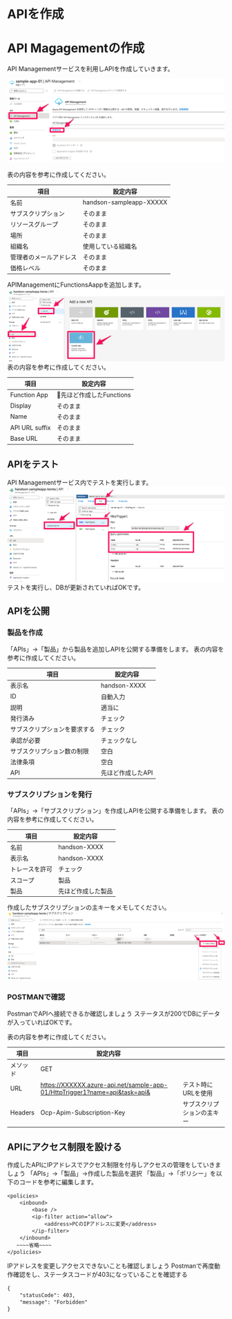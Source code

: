 
# APIを作成

# API Magagementの作成
API Managementサービスを利用しAPIを作成していきます。

![画像](images/020.png)

表の内容を参考に作成してください。

| 項目 | 設定内容 |
| -------- | -------- |
| 名前 | handson-sampleapp-XXXXX | 
| サブスクリプション | そのまま |
| リソースグループ | そのまま |
| 場所 | そのまま |
| 組織名 | 使用している組織名 |
| 管理者のメールアドレス | そのまま |
| 価格レベル | そのまま |

APIManagementにFunctionsAappを追加します。
![画像](images/021.png)
表の内容を参考に作成してください。

| 項目 | 設定内容 |
| -------- | -------- |
| Function App | 先ほど作成したFunctions | 
| Display | そのまま |
| Name | そのまま |
| API URL suffix | そのまま |
| Base URL | そのまま |

## APIをテスト
API Managementサービス内でテストを実行します。
![画像](images/022.png)
テストを実行し、DBが更新されていればOKです。

## APIを公開
### 製品を作成
「APIs」→「製品」から製品を追加しAPIを公開する準備をします。
表の内容を参考に作成してください。

| 項目 | 設定内容 |
| -------- | -------- |
| 表示名 | handson-XXXX | 
| ID | 自動入力 |
| 説明 | 適当に |
| 発行済み | チェック |
| サブスクリプションを要求する | チェック |
| 承認が必要 | チェックなし |
| サブスクリプション数の制限 | 空白 |
| 法律条項 | 空白 |
| API | 先ほど作成したAPI |

### サブスクリプションを発行
「APIs」→「サブスクリプション」を作成しAPIを公開する準備をします。
表の内容を参考に作成してください。

| 項目 | 設定内容 |
| -------- | -------- |
| 名前 | handson-XXXX | 
| 表示名 | handson-XXXX |
| トレースを許可 | チェック |
| スコープ | 製品 |
| 製品 | 先ほど作成した製品 |

作成したサブスクリプションの主キーをメモしてください。
![画像](images/023.png)


### POSTMANで確認
PostmanでAPIへ接続できるか確認しましょう
ステータスが200でDBにデータが入っていればOKです。

表の内容を参考に作成してください。

| 項目 | 設定内容 | |
| -------- | -------- | -------- |
| メソッド | GET | | 
| URL | https://XXXXXX.azure-api.net/sample-app-01/HttpTrigger1?name=api&task=api& | テスト時にURLを使用 | 
| Headers | Ocp-Apim-Subscription-Key | サブスクリプションの主キー | 

## APIにアクセス制限を設ける
作成したAPIにIPアドレスでアクセス制限を付与しアクセスの管理をしていきましょう
「APIs」→「製品」→作成した製品を選択
「製品」→「ポリシー」を以下のコードを参考に編集します。
```
<policies>
    <inbound>
        <base />
        <ip-filter action="allow">
            <address>PCのIPアドレスに変更</address>
        </ip-filter>
    </inbound>
   ~~~~省略~~~~
</policies>
```

IPアドレスを変更しアクセスできないことも確認しましょう
Postmanで再度動作確認をし、ステータスコードが403になっていることを確認する
```
{
    "statusCode": 403,
    "message": "Forbidden"
}
```